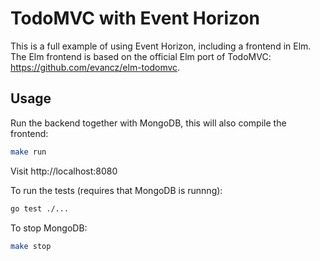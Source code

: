 # TodoMVC with Event Horizon

This is a full example of using Event Horizon, including a frontend in Elm. The Elm frontend is based on the official Elm port of TodoMVC: https://github.com/evancz/elm-todomvc.

## Usage

Run the backend together with MongoDB, this will also compile the frontend:

```bash
make run
```

Visit http://localhost:8080

To run the tests (requires that MongoDB is runnng):

```bash
go test ./...
```

To stop MongoDB:

```bash
make stop
```
